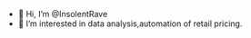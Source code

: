 - 👋 Hi, I’m @InsolentRave
- 👀 I’m interested in data analysis,automation of retail pricing.
<!---
InsolentRave/InsolentRave is a ✨ special ✨ repository because its `README.md` (this file) appears on your GitHub profile.
You can click the Preview link to take a look at your changes.
--->
